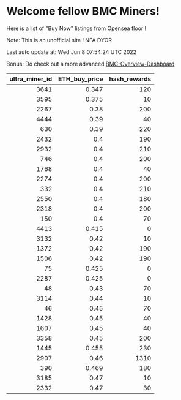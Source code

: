# Welcome fellow BMC Miners!
Here is a list of "Buy Now" listings from Opensea floor !

Note: This is an unofficial site ! NFA DYOR

Last auto update at: Wed Jun  8 07:54:24 UTC 2022

Bonus: Do check out a more advanced [BMC-Overview-Dashboard](https://dune.com/defifunk/BMC-Overview-Dashboard)


|   ultra_miner_id |   ETH_buy_price |   hash_rewards |
|-----------------:|----------------:|---------------:|
|             3641 |           0.347 |            120 |
|             3595 |           0.375 |             10 |
|             2267 |           0.38  |            200 |
|             4444 |           0.39  |             40 |
|              630 |           0.39  |            220 |
|             2432 |           0.4   |            190 |
|             2932 |           0.4   |            210 |
|              746 |           0.4   |            200 |
|             1768 |           0.4   |             40 |
|             2274 |           0.4   |            200 |
|              332 |           0.4   |            210 |
|             2550 |           0.4   |            180 |
|             2318 |           0.4   |            200 |
|              150 |           0.4   |             70 |
|             4413 |           0.415 |              0 |
|             3132 |           0.42  |             10 |
|             1372 |           0.42  |            190 |
|             1506 |           0.42  |            190 |
|               75 |           0.425 |              0 |
|             2287 |           0.425 |              0 |
|               48 |           0.43  |             70 |
|             3114 |           0.44  |             10 |
|               46 |           0.45  |             70 |
|             1428 |           0.45  |             40 |
|             1607 |           0.45  |             40 |
|             3358 |           0.45  |            200 |
|             1445 |           0.455 |            230 |
|             2907 |           0.46  |           1310 |
|              390 |           0.469 |            180 |
|             3185 |           0.47  |             10 |
|             2332 |           0.47  |             30 |